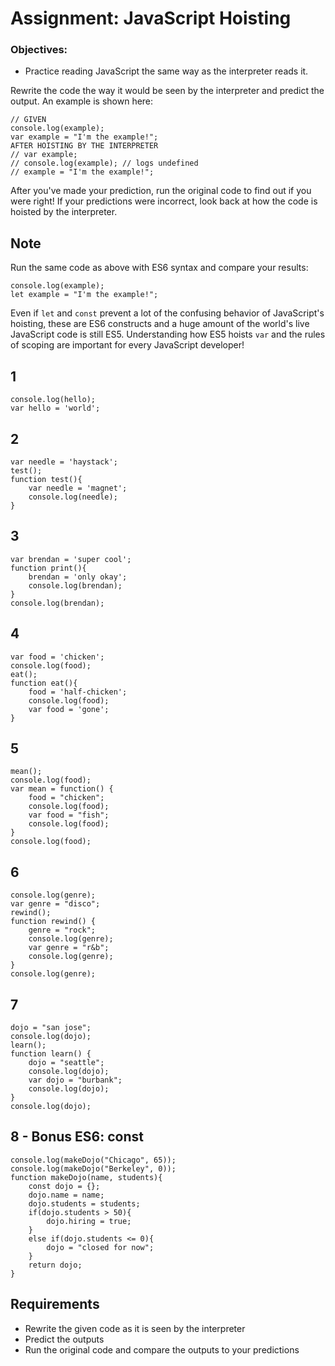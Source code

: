 # Assignment: JavaScript Hoisting

### Objectives:
- Practice reading JavaScript the same way as the interpreter reads it.

Rewrite the code the way it would be seen by the interpreter and predict the output. An example is shown here:
```
// GIVEN
console.log(example);
var example = "I'm the example!";
AFTER HOISTING BY THE INTERPRETER
// var example;
// console.log(example); // logs undefined
// example = "I'm the example!";
```

After you've made your prediction, run the original code to find out if you were right! If your predictions were incorrect, look back at how the code is hoisted by the interpreter.

## Note
Run the same code as above with ES6 syntax and compare your results:
```
console.log(example);
let example = "I'm the example!";
```

Even if `let` and `const` prevent a lot of the confusing behavior of JavaScript's hoisting, these are ES6 constructs and a huge amount of the world's live JavaScript code is still ES5. Understanding how ES5 hoists `var` and the rules of scoping are important for every JavaScript developer!

## 1
```
console.log(hello);                                   
var hello = 'world';                                 
```

## 2
```
var needle = 'haystack';
test();
function test(){
    var needle = 'magnet';
    console.log(needle);
}
```

## 3
```
var brendan = 'super cool';
function print(){
    brendan = 'only okay';
    console.log(brendan);
}
console.log(brendan);
```

## 4
```
var food = 'chicken';
console.log(food);
eat();
function eat(){
    food = 'half-chicken';
    console.log(food);
    var food = 'gone';
}
```

## 5
```
mean();
console.log(food);
var mean = function() {
    food = "chicken";
    console.log(food);
    var food = "fish";
    console.log(food);
}
console.log(food);
```

## 6
```
console.log(genre);
var genre = "disco";
rewind();
function rewind() {
    genre = "rock";
    console.log(genre);
    var genre = "r&b";
    console.log(genre);
}
console.log(genre);
```

## 7
```
dojo = "san jose";
console.log(dojo);
learn();
function learn() {
    dojo = "seattle";
    console.log(dojo);
    var dojo = "burbank";
    console.log(dojo);
}
console.log(dojo);
```

## 8 - Bonus ES6: const
```
console.log(makeDojo("Chicago", 65));
console.log(makeDojo("Berkeley", 0));
function makeDojo(name, students){
    const dojo = {};
    dojo.name = name;
    dojo.students = students;
    if(dojo.students > 50){
        dojo.hiring = true;
    }
    else if(dojo.students <= 0){
        dojo = "closed for now";
    }
    return dojo;
}
```

## Requirements
- Rewrite the given code as it is seen by the interpreter
- Predict the outputs
- Run the original code and compare the outputs to your predictions